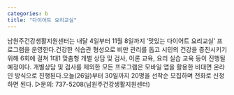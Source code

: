```yaml
---
categories: b
title: "다이어트 요리교실"
---
```

남원주건강생활지원센터는 내달 4일부터 11월 8일까지 ‘맛있는 다이어트 요리교실’ 프로그램을 운영한다.건강한 식습관 형성으로 비만 관리를 돕고 시민의 건강을 증진시키기 위해 6회에 걸쳐 1대1 맞춤형 개별 상담 및 검사, 이론 교육, 요리 실습 교육 등이 진행될 예정이다. 개별상담 및 검사를 제외한 모든 프로그램은 모바일 앱을 활용한 비대면 온라인 방식으로 진행된다.오늘(26일)부터 30일까지 20명을 선착순 모집하며 전화로 신청하면 된다. ▷문의: 737-5208(남원주건강생활지원센터)